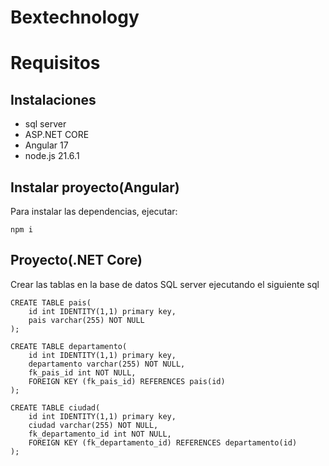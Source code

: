 # Bextechnology

# Requisitos
## Instalaciones
- sql server
- ASP.NET CORE
- Angular 17
- node.js 21.6.1

## Instalar proyecto(Angular)
Para instalar las dependencias, ejecutar:
<br>
```
npm i
```

## Proyecto(.NET Core)
Crear las tablas en la base de datos SQL server ejecutando el siguiente sql
<br>
```
CREATE TABLE pais(
	id int IDENTITY(1,1) primary key,
	pais varchar(255) NOT NULL
);
```
```
CREATE TABLE departamento(
	id int IDENTITY(1,1) primary key,
	departamento varchar(255) NOT NULL,
	fk_pais_id int NOT NULL,
	FOREIGN KEY (fk_pais_id) REFERENCES pais(id)
);
```
```
CREATE TABLE ciudad(
	id int IDENTITY(1,1) primary key,
	ciudad varchar(255) NOT NULL,
	fk_departamento_id int NOT NULL,
	FOREIGN KEY (fk_departamento_id) REFERENCES departamento(id)
);
```
